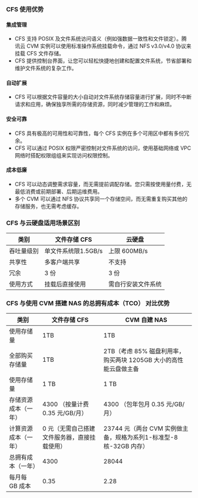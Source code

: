 ### CFS 使用优势

#### 集成管理

- CFS 支持 POSIX 及文件系统访问语义（例如强数据一致性和文件锁定）。腾讯云 CVM 实例可以使用标准操作系统挂载命令，通过 NFS v3.0/v4.0 协议来挂载 CFS 文件存储。
- CFS 提供控制台界面，让您可以轻松快捷地创建和配置文件系统，节省部署和维护文件系统的复杂工作。

#### 自动扩展

- CFS 可以根据文件容量的大小自动对文件系统存储容量进行扩展，同时不中断请求和应用，确保独享所需的存储资源，同时减少管理的工作和麻烦。


#### 安全可靠

- CFS 具有极高的可用性和可靠性，每个 CFS 实例在多个可用区中都有多份冗余。
- CFS 可以通过 POSIX 权限严密控制对文件系统的访问，使用基础网络或 VPC 网络时搭配权限组组来实现访问权限控制。

#### 成本低廉

- CFS 可以动态调整需求容量，而无需提前调配存储。您只需按使用量付费，无最低消费或前期部署、后期运维费用。
- 多个 CVM 可以通过 NFS 协议共享同一个存储空间，而无需重复购买其他的存储服务，也无需考虑缓存。


### CFS 与云硬盘适用场景区别

类别 | 文件存储 CFS | 云硬盘
------- | ------- | -------
吞吐量级别 | 单文件系统限1.5GB/s | 上限 600MB/s
共享性 | 多客户端共享  | 不支持
冗余 | 3 份 | 3 份
使用方式 | 挂载后直接使用 | 需自行安装文件系统


### CFS 与使用 CVM 搭建 NAS 的总拥有成本（TCO） 对比优势

类别 | 文件存储 CFS | CVM 自建 NAS
------- | ------- | -------
使用存储量 | 1TB | 1TB
全部购买存储量 | 1TB | 2TB（考虑 85% 磁盘利用率，购买两块 1205GB 大小的高性能云盘做主备
使用存储量 | 1 TB | 1 TB
存储资源成本（一年） | 4300 （按量计费 0.35 元/GB/月） | 4300 （包年包月 0.35 元/GB/月）
计算资源成本（一年） | 0 元（无需自己搭建文件服务器，直接挂载使用） | 23744 元（两台 CVM 实例做主备，规格为系列1-标准型-8 核-32GB 内存）
总拥有成本（一年） | 4300 | 28044
每月每 GB 成本 | 0.35 | 2.28




